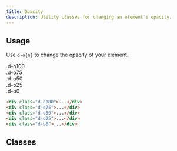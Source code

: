 ```yaml
---
title: Opacity
description: Utility classes for changing an element's opacity.
---
```


## Usage

Use `d-o{n}` to change the opacity of your element.

<code-well-header class="d-fl-col5 d-flg8 d-fw-wrap d-p24 d-bgc-magenta-100 d-bgo50 d-w100p d-hmn102" custom>
  <div class="d-fl-center d-p16 d-bar8 d-bgc-magenta-100 d-fc-magenta-400 d-fs-200 d-fw-bold d-o100">.d-o100</div>
  <div class="d-fl-center d-p16 d-bar8 d-bgc-magenta-100 d-fc-magenta-400 d-fs-200 d-fw-bold d-o75">.d-o75</div>
  <div class="d-fl-center d-p16 d-bar8 d-bgc-magenta-100 d-fc-magenta-400 d-fs-200 d-fw-bold d-o50">.d-o50</div>
  <div class="d-fl-center d-p16 d-bar8 d-bgc-magenta-100 d-fc-magenta-400 d-fs-200 d-fw-bold d-o25">.d-o25</div>
  <div class="d-fl-center d-p16 d-bar8 d-bgc-magenta-100 d-fc-magenta-400 d-fs-200 d-fw-bold d-o0">.d-o0</div>
</code-well-header>

```html
<div class="d-o100">...</div>
<div class="d-o75">...</div>
<div class="d-o50">...</div>
<div class="d-o25">...</div>
<div class="d-o0">...</div>
```

<script setup>
  const opacities = [
    {className: 0, value: 0},
    {className: 5, value: 0.05},
    {className: 10, value: 0.1},
    {className: 20, value: 0.2},
    {className: 25, value: 0.25},
    {className: 30, value: 0.3},
    {className: 40, value: 0.4},
    {className: 50, value: 0.5},
    {className: 60, value: 0.6},
    {className: 70, value: 0.7},
    {className: 75, value: 0.75},
    {className: 80, value: 0.8},
    {className: 90, value: 0.9},
    {className: 100, value: 1},
    {className: '-unset', value: 'unset'}
  ];
</script>

## Classes

<div class="d-h464 d-of-y-scroll d-bb d-bc-black-200">
  <utility-class-table>
    <template #content>
      <tbody>
        <tr v-for="{className, value} in opacities">
          <th scope="row" class="d-ff-mono d-fc-purple-400 d-fw-normal d-fs-100">.d-o{{className}}</th>
          <td class="d-ff-mono d-fs-100">opacity: {{value}} !important;</td>
        </tr>
      </tbody>
    </template>
  </utility-class-table>
</div>
